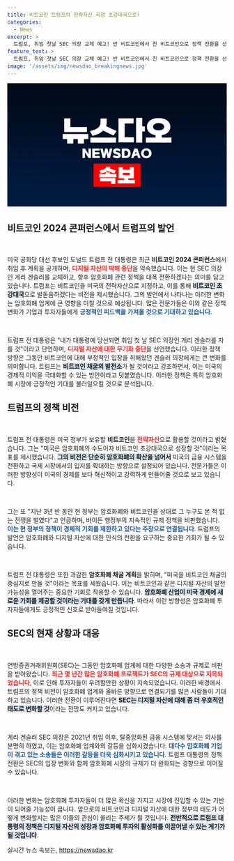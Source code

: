 ```yaml
---
title: 비트코인 트럼프의 전략자산 지정 초강대국으로!
categories:
  - News
excerpt: >
  트럼프, 취임 첫날 SEC 의장 교체 예고! 반 비트코인에서 친 비트코인으로 정책 전환을 선언하며, 미국을 암호화폐 초강대국으로 만들겠다는 야심찬 비전을 발표했다. 비트코인 생태계에 혁신의 바람이 분다!
feature_text: >
  트럼프, 취임 첫날 SEC 의장 교체 예고! 반 비트코인에서 친 비트코인으로 정책 전환을 선언하며, 미국을 암호화폐 초강대국으로 만들겠다는 야심찬 비전을 발표했다. 비트코인 생태계에 혁신의 바람이 분다!
image: '/assets/img/newsdao_breakingnews.jpg'
---
```


<p><img src="/assets/img/newsdao_breakingnews.jpg" alt="ontimetimes 속보" /></p>

<h2 data-ke-size="size26">비트코인 2024 콘퍼런스에서 트럼프의 발언</h2>

<p data-ke-size="size16">&nbsp;</p>

<p>미국 공화당 대선 후보인 도널드 트럼프 전 대통령은 최근 <b>비트코인 2024 콘퍼런스</b>에서 취임 후 계획을 공개하며, <b><span style="color: #ee2323;">디지털 자산의 박해 중단</span></b>을 약속했습니다. 이는 현 SEC 의장인 게리 겐슬러를 교체하고, 향후 암호화폐 관련 정책을 대폭 전환하겠다는 의미를 담고 있습니다. 트럼프는 비트코인을 미국의 전략자산으로 지정하고, 이를 통해 <b><span style="background-color: #21538527;">비트코인 초강대국</span></b>으로 발돋움하겠다는 비전을 제시했습니다. 그의 발언에서 나타나는 이러한 변화는 암호화폐 업계에 큰 영향을 미칠 것으로 예상됩니다. 많은 전문가들은 이와 같은 정책 변화가 기업과 투자자들에게 <b><span style="color: #1a5490;">긍정적인 피드백을 가져올 것으로 기대하고 있습니다</span></b>.</p>

<p data-ke-size="size16">&nbsp;</p>

<p>트럼프 전 대통령은 "내가 대통령에 당선되면 취임 첫 날 SEC 의장인 게리 겐슬러를 자를 것"이라고 단언하며, <b><span style="color: #ee2323;">디지털 자산에 대한 무기화 중단</span></b>을 선언했습니다. 이러한 정책 방향은 그동안 비트코인에 대해 부정적인 입장을 취해왔던 겐슬러 의장에게는 큰 변화를 의미합니다. 트럼프는 <b><span style="background-color: #21538527;">비트코인 채굴의 발전소</span></b>가 될 것이라고 강조하면서, 이는 미국의 경제적 이익을 극대화할 수 있는 방안이라고 덧붙였습니다. 이러한 정책은 특히 암호화폐 시장에 긍정적인 기대를 불러일으킬 것으로 분석됩니다.</p>

<h2 data-ke-size="size26">트럼프의 정책 비전</h2>

<p data-ke-size="size16">&nbsp;</p>

<p>트럼프 전 대통령은 미국 정부가 보유할 <b>비트코인</b>을 <b><span style="color: #ee2323;">전략자산</span></b>으로 활용할 것이라고 밝혔습니다. 그는 "미국은 암호화폐의 수도이자 비트코인 초강대국으로 성장할 것"이라는 목표를 제시했습니다. <b><span style="background-color: #21538527;">그의 비전은 단순히 암호화폐의 확산을 넘어서</span></b> 미국의 금융 시스템을 전환하고 국제 시장에서의 입지를 확대하는 방향으로 설정되어 있습니다. 전문가들은 이러한 방향성이 미국의 경제를 보다 혁신적이고 강력하게 만들어줄 것으로 보고 있습니다.</p>

<p data-ke-size="size16">&nbsp;</p>

<p>그는 또 "지난 3년 반 동안 현 정부는 암호화폐와 비트코인을 상대로 그 누구도 본 적 없는 전쟁을 벌였다"고 언급하며, 바이든 행정부의 지속적인 규제 정책을 비판했습니다. <b><span style="color: #1a5490;">이는 현 정부의 정책이 경제적 기회를 제한하고 있다는 주장으로 연결됩니다</span></b>. 트럼프의 발언은 암호화폐와 디지털 자산에 대한 인식의 전환을 요구하는 중요한 기회가 될 수 있습니다.</p>

<p data-ke-size="size16">&nbsp;</p>

<p>트럼프 전 대통령은 또한 과감한 <b>암호화폐 채굴 계획</b>을 밝히며, "미국을 비트코인 채굴의 중심지로 만들 것"이라는 목표를 세웠습니다. 이는 비트코인과 같은 디지털 자산의 발전 가능성을 열어주는 중요한 기회로 작용할 수 있습니다. <b><span style="background-color: #21538527;">암호화폐 산업이 미국 경제에 새로운 기회를 제공할 것이라는 기대를 갖게 만듭니다</span></b>. 따라서 이런 방향성은 암호화폐 투자자들에게도 긍정적인 신호로 받아들여질 것입니다.</p>

<h2 data-ke-size="size26">SEC의 현재 상황과 대응</h2>

<p data-ke-size="size16">&nbsp;</p>

<p>연방증권거래위원회(SEC)는 그동안 암호화폐 업계에 대한 다양한 소송과 규제로 비판을 받아왔습니다. <b><span style="color: #ee2323;">최근 몇 년간 많은 암호화폐 프로젝트가 SEC의 규제 대상으로 지목되었습니다</span></b>, 이로 인해 투자자들이 우려할만한 상황이 지속되었습니다. 이러한 배경에서 트럼프의 정책 비전이 암호화폐 업계와 올바른 방향으로 연결되기를 많은 사람들이 기대하고 있습니다. 이러한 전환이 이루어진다면 <b><span style="background-color: #21538527;">SEC는 디지털 자산에 대해 좀 더 우호적인 태도로 변화할 것</span></b>이라는 전망도 커지고 있습니다.</p>

<p data-ke-size="size16">&nbsp;</p>

<p>게리 겐슬러 SEC 의장은 2021년 취임 이후, 탈중앙화된 금융 시스템에 맞서는 의사를 분명히 하였고, 이는 암호화폐 업계와의 갈등을 심화시켰습니다. <b><span style="color: #1a5490;">대다수 암호화폐 기업이 겪고 있는 소송들은 이러한 갈등을 더욱 심화시키고 있습니다</span></b>. 트럼프 대통령의 정책 전환은 SEC의 입장 변화와 함께 암호화폐 시장의 규제가 더 완화되는 경향으로 이어질 수 있습니다.</p>

<p data-ke-size="size16">&nbsp;</p>

<p>이러한 변화는 암호화폐 투자자들이 더 많은 확신을 가지고 시장에 진입할 수 있는 기반이 되어줄 가능성이 큽니다. 앞으로의 비트코인과 디지털 자산에 대한 정부의 태도가 어떻게 변화할지는 많은 이들의 관심이 쏠리는 주제가 될 것입니다. <b><span style="background-color: #21538527;">전반적으로 트럼프 대통령의 정책은 디지털 자산의 성장과 암호화폐 투자의 활성화를 이끌어낼 수 있는 계기가 될 것입니다</span></b>.</p>
실시간 뉴스 속보는, <a href="https://newsdao.kr" rel="dofollow">https://newsdao.kr</a>


